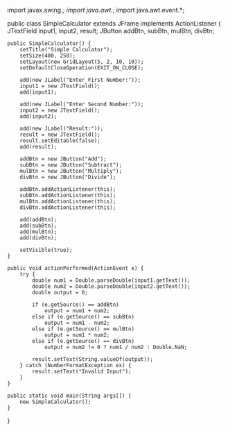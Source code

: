 import javax.swing.*;
import java.awt.*;
import java.awt.event.*;

public class SimpleCalculator extends JFrame implements ActionListener {
    JTextField input1, input2, result;
    JButton addBtn, subBtn, mulBtn, divBtn;

    public SimpleCalculator() {
        setTitle("Simple Calculator");
        setSize(400, 250);
        setLayout(new GridLayout(5, 2, 10, 10));
        setDefaultCloseOperation(EXIT_ON_CLOSE);

        add(new JLabel("Enter First Number:"));
        input1 = new JTextField();
        add(input1);

        add(new JLabel("Enter Second Number:"));
        input2 = new JTextField();
        add(input2);

        add(new JLabel("Result:"));
        result = new JTextField();
        result.setEditable(false);
        add(result);

        addBtn = new JButton("Add");
        subBtn = new JButton("Subtract");
        mulBtn = new JButton("Multiply");
        divBtn = new JButton("Divide");

        addBtn.addActionListener(this);
        subBtn.addActionListener(this);
        mulBtn.addActionListener(this);
        divBtn.addActionListener(this);

        add(addBtn);
        add(subBtn);
        add(mulBtn);
        add(divBtn);

        setVisible(true);
    }

    public void actionPerformed(ActionEvent e) {
        try {
            double num1 = Double.parseDouble(input1.getText());
            double num2 = Double.parseDouble(input2.getText());
            double output = 0;

            if (e.getSource() == addBtn)
                output = num1 + num2;
            else if (e.getSource() == subBtn)
                output = num1 - num2;
            else if (e.getSource() == mulBtn)
                output = num1 * num2;
            else if (e.getSource() == divBtn)
                output = num2 != 0 ? num1 / num2 : Double.NaN;

            result.setText(String.valueOf(output));
        } catch (NumberFormatException ex) {
            result.setText("Invalid Input");
        }
    }

    public static void main(String args[]) {
        new SimpleCalculator();
    }
}
